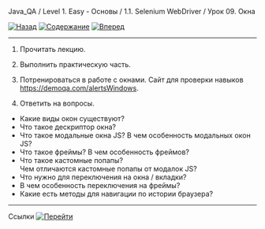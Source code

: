 Java_QA / Level 1. Easy - Основы / 1.1. Selenium WebDriver / Урок 09. Окна

[![Назад](https://img.shields.io/badge/-%D0%9D%D0%B0%D0%B7%D0%B0%D0%B4-brightgreen)](2.%20Практика.md)
[![Содержание](https://img.shields.io/badge/-%D0%A1%D0%BE%D0%B4%D0%B5%D1%80%D0%B6%D0%B0%D0%BD%D0%B8%D0%B5-purple)](README.md)
[![Вперед](https://img.shields.io/badge/-%D0%92%D0%BF%D0%B5%D1%80%D0%B5%D0%B4-brightgreen)](4.%20Ссылки.md)

***

1. Прочитать лекцию.
2. Выполнить практическую часть.
3. Потренироваться в работе с окнами.
   Сайт для проверки навыков https://demoqa.com/alertsWindows.
   
4. Ответить на вопросы.

* Какие виды окон существуют?
* Что такое дескриптор окна?
* Что такое модальные окна JS? 
  В чем особенность модальных окон JS?  
* Что такое фреймы? 
  В чем особенность фреймов?
* Что такое кастомные попапы?  
  Чем отличаются кастомные попапы от модалок JS?  
* Что нужно для переключения на окна / вкладки?
* В чем особенность переключения на фреймы?
* Какие есть методы для навигации по истории браузера?

***

Ссылки [![Перейти](https://img.shields.io/badge/-%D0%9F%D0%B5%D1%80%D0%B5%D0%B9%D1%82%D0%B8-blue)](4.%20Ссылки.md)